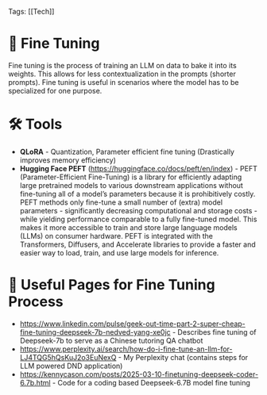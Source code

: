 Tags: [[Tech]]

# 🧠 Fine Tuning

Fine tuning is the process of training an LLM on data to bake it into its weights. This allows for less contextualization in the prompts (shorter prompts). Fine tuning is useful in scenarios where the model has to be specialized for one purpose.

# 🛠️ Tools

- **QLoRA** - Quantization, Parameter efficient fine tuning (Drastically improves memory efficiency)
- **Hugging Face PEFT** (https://huggingface.co/docs/peft/en/index) - PEFT (Parameter-Efficient Fine-Tuning) is a library for efficiently adapting large pretrained models to various downstream applications without fine-tuning all of a model’s parameters because it is prohibitively costly. PEFT methods only fine-tune a small number of (extra) model parameters - significantly decreasing computational and storage costs - while yielding performance comparable to a fully fine-tuned model. This makes it more accessible to train and store large language models (LLMs) on consumer hardware. PEFT is integrated with the Transformers, Diffusers, and Accelerate libraries to provide a faster and easier way to load, train, and use large models for inference.

# 🔗 Useful Pages for Fine Tuning Process

- https://www.linkedin.com/pulse/geek-out-time-part-2-super-cheap-fine-tuning-deepseek-7b-nedved-yang-xe0jc - Describes fine tuning of Deepseek-7b to serve as a Chinese tutoring QA chatbot
- https://www.perplexity.ai/search/how-do-i-fine-tune-an-llm-for-LJ4TQG5hQsKuJ2o3EuNexQ - My Perplexity chat (contains steps for LLM powered DND application)
- https://kennycason.com/posts/2025-03-10-finetuning-deepseek-coder-6.7b.html - Code for a coding based Deepseek-6.7B model fine tuning